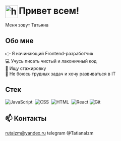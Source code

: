 # Привет всем! <img alt="handwavegif" src="https://user-images.githubusercontent.com/39513876/112366216-8cfe7400-8cfe-11eb-8116-7d3dbae20e97.gif" width='40' align="left"/>
Меня зовут Татьяна

## Обо мне
👉&nbsp;Я начинающий Frontend-разработчик\
💻 Учусь писать чистый и лаконичный код\
👀&nbsp;Ищу стажировку\
🙋&nbsp;Не боюсь трудных задач и хочу развиваться в IT

## Стек
![JavaScript](https://img.shields.io/badge/-JavaScript-05122A?style=flat&logo=javascript)&nbsp;
![CSS](https://img.shields.io/badge/-CSS-05122A?style=flat&logo=CSS3&logoColor=1572B6)&nbsp;
![HTML](https://img.shields.io/badge/-HTML-05122A?style=flat&logo=HTML5)&nbsp;
![React](https://img.shields.io/badge/-React-000?&logo=React)
![Git](https://img.shields.io/badge/-Git-05122A?style=flat&logo=git)&nbsp;

## 📫 Контакты
rutaizm@yandex.ru
telegram @TatianaIzm

<!--
**rutaizm/rutaizm** is a ✨ _special_ ✨ repository because its `README.md` (this file) appears on your GitHub profile.

Here are some ideas to get you started:

- 🔭 I’m currently working on ...
- 🌱 I’m currently learning ...
- 👯 I’m looking to collaborate on ...
- 🤔 I’m looking for help with ...
- 💬 Ask me about ...
- 📫 How to reach me: ...
- 😄 Pronouns: ...
- ⚡ Fun fact: ...
-->

